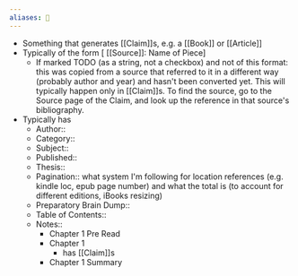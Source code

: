```yaml
---
aliases: 📖
---
```

- Something that generates [[Claim]]s, e.g. a [[Book]] or [[Article]]
- Typically of the form [ [[Source]]: Name of Piece]
    - If marked TODO (as a string, not a checkbox) and not of this format: this was copied from a source that referred to it in a different way (probably author and year) and hasn't been converted yet. This will typically happen only in [[Claim]]s. To find the source, go to the Source page of the Claim, and look up the reference in that source's bibliography.
- Typically has
    - Author::
    - Category:: 
    - Subject:: 
    - Published:: 
    - Thesis::
    - Pagination:: what system I'm following for location references (e.g. kindle loc, epub page number) and what the total is (to account for different editions, iBooks resizing)
    - Preparatory Brain Dump::
    - Table of Contents::
    - Notes::
        - Chapter 1 Pre Read
        - Chapter 1
            - has [[Claim]]s
        - Chapter 1 Summary
